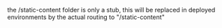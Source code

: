 the /static-content folder is only a stub, this will be replaced in deployed environments by the actual routing to "/static-content"